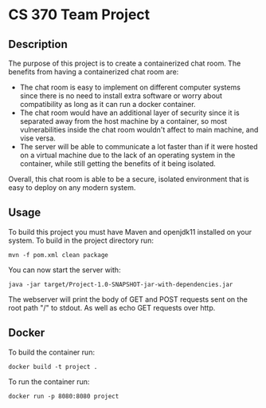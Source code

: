 # CS 370 Team Project
## Description
The purpose of this project is to create a containerized chat room. The benefits from having a containerized chat room are: 

 - The chat room is easy to implement on different computer systems since there is no need to install extra software or worry about compatibility as long as it can run a docker container.
 - The chat room would have an additional layer of security since it is separated away from the host machine by a container, so most vulnerabilities inside the chat room wouldn't affect to main machine, and vise versa.
 - The server will be able to communicate a lot faster than if it were hosted on a virtual machine due to the lack of an operating system in the container, while still getting the benefits of it being isolated.

Overall, this chat room is able to be a secure, isolated environment that is easy to deploy on any modern system.

## Usage
To build this project you must have Maven and openjdk11 installed on your system. 
To build in the project directory run:

    mvn -f pom.xml clean package

You can now start the server with:

    java -jar target/Project-1.0-SNAPSHOT-jar-with-dependencies.jar

The webserver will print the body of GET and POST requests sent on the root
path "/" to stdout. As well as echo GET requests over http.    

## Docker
To build the container run:
    
    docker build -t project .

To run the container run:

    docker run -p 8080:8080 project
